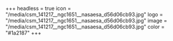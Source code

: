 +++
headless = true
icon = "/media/csm_141217__ngc1651__nasaesa_d56d06cb93.jpg"
logo = "/media/csm_141217__ngc1651__nasaesa_d56d06cb93.jpg"
image = "/media/csm_141217__ngc1651__nasaesa_d56d06cb93.jpg"
color = "#1a2187"
+++

